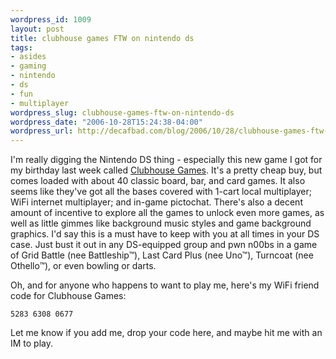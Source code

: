 ```yaml
--- 
wordpress_id: 1009
layout: post
title: clubhouse games FTW on nintendo ds
tags: 
- asides
- gaming
- nintendo
- ds
- fun
- multiplayer
wordpress_slug: clubhouse-games-ftw-on-nintendo-ds
wordpress_date: "2006-10-28T15:24:38-04:00"
wordpress_url: http://decafbad.com/blog/2006/10/28/clubhouse-games-ftw-on-nintendo-ds
---
```

I'm really digging the Nintendo DS thing - especially this new game I got for my birthday last week called [Clubhouse Games][cg].  It's a pretty cheap buy, but comes loaded with about 40 classic board, bar, and card games.  It also seems like they've got all the bases covered with 1-cart local multiplayer; WiFi internet multiplayer; and in-game pictochat.  There's also a decent amount of incentive to explore all the games to unlock even more games, as well as little gimmes like background music styles and game background graphics.  I'd say this is a must have to keep with you at all times in your DS case.  Just bust it out in any DS-equipped group and pwn n00bs in a game of Grid Battle (nee Battleship&trade;), Last Card Plus (nee Uno&trade;), Turncoat (nee Othello&trade;), or even bowling or darts.

Oh, and for anyone who happens to want to play me, here's my WiFi friend code for Clubhouse Games:

<code>5283 6308 0677</code>

Let me know if you add me, drop your code here, and maybe hit me with an IM to play.

[cg]: http://www.nintendo.com/gamemini?gameid=v5BmjGGGvsi5oZDvxoihyDG5Pmt_s6Pz


